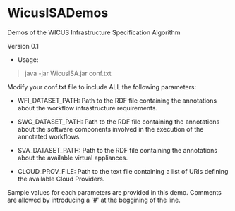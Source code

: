 WicusISADemos
=============

Demos of the WICUS Infrastructure Specification Algorithm

Version 0.1

- Usage:

> java -jar WicusISA.jar conf.txt


Modify your conf.txt file to include ALL the following parameters:

- WFI_DATASET_PATH: Path to the RDF file containing the annotations about the workflow infrastructure requirements.

- SWC_DATASET_PATH: Path to the RDF file containing the annotations about the software components involved in the execution of the annotated workflows.

- SVA_DATASET_PATH: Path to the RDF file containing the annotations about the available virtual appliances.

- CLOUD_PROV_FILE: Path to the text file containing a list of URIs defining the available Cloud Providers.

Sample values for each parameters are provided in this demo. Comments are allowed by introducing a '#' at the beggining of the line.